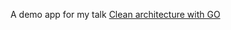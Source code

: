 A demo app for my talk [Clean architecture with GO](http://schepelin-clean-architecture-with-go.surge.sh/#/)
